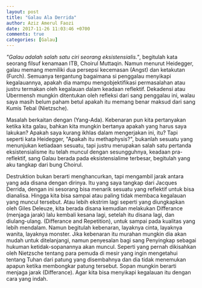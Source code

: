 ```yaml
---
layout: post
title: "Galau Ala Derrida"
author: Aziz Amerul Faozi
date: 2017-11-26 11:03:46 +0700
comments: true
categories: [Galau]
---
```

*"Galau adalah salah satu ciri seorang eksistensialis."*, begitulah kata seorang filsuf kenamaan ITB, Choirul Muttaqin. Namun menurut Heidegger, galau memang memiliki dua persepsi kecemasan (Angst) dan ketakutan (Furch). Semuanya tergantung bagaimana si penggalau menyikapi kegalauannya, apakah dia mampu mengobjektifikasi permasalahan atau justru termakan oleh kegalauan dalam keadaan reflektif. Dekadensi atau Ubermensh mungkin ditentukan oleh refleksi dari sang penggalau ini, walau saya masih belum paham betul apakah itu memang benar maksud dari sang Kumis Tebal (Nietzsche).

Masalah berkaitan dengan (Yang-Ada). Kebenaran pun kita pertanyakan ketika kita galau, bahkan kita mungkin bertanya apakah yang harus saya lakukan? Apakah saya kurang ikhlas dalam mengerjakan ini, itu? Tapi seperti kata Heidegger, "Apakah itu methaphysis?", bukanlah  sesuatu yang menunjukan ketiadaan sesuatu, tapi justru merupakan salah satu pertanda eksistensialisme itu telah muncul dengan sesungguhnya, keadaan pra-reflektif, sang Galau berada pada eksistensialime terbesar, begitulah yang aku tangkap dari bung Choirul.

Destruktion bukan berarti menghancurkan, tapi mengambil jarak antara yang ada disana dengan dirinya. Itu yang saya tangkap dari Jacques Derrida, dengan ini sesorang bisa menarik sesuatu yang reflektif untuk bisa dianalisa. Hingga kita bisa sampai atau paling tidak membaca kegalauan yang muncul tersebut. Atau lebih ekstrim lagi seperti yang diungkapkan oleh Giles Deleuze, kita berada disana kemudian melakukan Differance (menjaga jarak) lalu kembali kesana lagi, setelah itu disana lagi, dan diulang-ulang. (Differance and Repetition), untuk sampai pada kualitas yang lebih mendalam.
Namun begitulah kebenaran, layaknya cinta, layaknya wanita, layaknya monster. Jika kebenaran itu murahan mungkin dia akan mudah untuk ditelanjangi, namun penyesalan bagi sang Penyingkap sebagai hukuman ketidak-sopanannya akan muncul. Seperti yang pernah dikisahkan oleh Nietzsche tentang para pemuda di mesir yang ingin mengetahui tentang Tuhan dari patung yang disembahnya dan dia tidak menemukan apapun ketika membongkar patung tersebut. Sopan mungkin berarti menjaga jarak (Differance). Agar kita bisa menyikapi kegalauan itu dengan cara yang indah.
